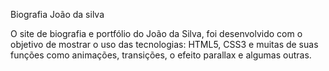 Biografia João da silva

O site de biografia e portfólio do João da Silva, foi desenvolvido com o objetivo de mostrar o uso das tecnologias: HTML5, CSS3 e muitas de suas funções como animações, transições, o efeito parallax e algumas outras. 
